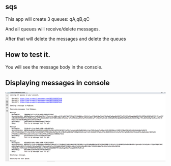 ## sqs

This app will create 3 queues: qA,qB,qC

And all queues will receive/delete messages.

After that will delete the messages and delete the queues


## How to test it. 
You will see the message body in the console.

## Displaying messages in console

![ss](ss.png)
